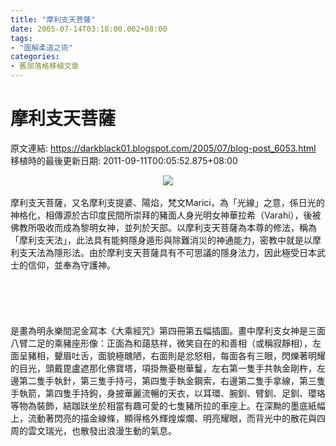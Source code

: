 ```yaml
---
title: "摩利支天菩薩"
date: 2005-07-14T03:18:00.002+08:00
tags: 
- "圖解柔道之術"
categories:
- 舊部落格移植文章
---
```


# 摩利支天菩薩

原文連結: https://darkblack01.blogspot.com/2005/07/blog-post_6053.html
移植時的最後更新日期: 2011-09-11T00:05:52.875+08:00

<div class="separator" style="clear: both; text-align: center;"><a href="http://1.bp.blogspot.com/-Fe27L5beACw/Tmt8YxHpU9I/AAAAAAAAAUo/dR3EOX4925Q/s1600/1121325361-%25E6%2591%25A9%25E5%2588%25A9%25E6%2594%25AF%25E5%25A4%25A9%25E4%25B9%258B%25E5%2583%258F.jpg" imageanchor="1" style="margin-left: 1em; margin-right: 1em;"><img border="0" src="http://1.bp.blogspot.com/-Fe27L5beACw/Tmt8YxHpU9I/AAAAAAAAAUo/dR3EOX4925Q/s1600/1121325361-%25E6%2591%25A9%25E5%2588%25A9%25E6%2594%25AF%25E5%25A4%25A9%25E4%25B9%258B%25E5%2583%258F.jpg" /></a></div><br />摩利支天菩薩，又名摩利支提婆、陽焰，梵文Marici，為「光線」之意，係日光的神格化，相傳源於古印度民間所崇拜的豬面人身光明女神華拉希（Varahi），後被佛教所吸收而成為黎明女神，並列於天部。以摩利支天菩薩為本尊的修法，稱為「摩利支天法」，此法具有能夠隱身遁形與除難消災的神通能力，密教中就是以摩利支天法為隱形法。由於摩利支天菩薩具有不可思議的隱身法力，因此極受日本武士的信仰，並奉為守護神。 <br /><br /><a name='more'></a><br /><br /><br /><br />是畫為明永樂間泥金寫本《大乘經咒》第四冊第五幅插圖。畫中摩利支女神是三面八臂二足的乘豬座形像：正面為和藹慈祥，微笑自在的和善相（或稱寂靜相），左面呈豬相，顰眉吐舌，面貌極醜陋，右面則是忿怒相，每面各有三眼，閃爍著明耀的目光，頭戴毘盧遮那化佛寶塔，項掛無憂樹華鬘，左右第一隻手共執金剛杵，左邊第二隻手執針，第三隻手持弓，第四隻手執金鋼索，右邊第二隻手拿線，第三隻手執箭，第四隻手持鉤，身披華麗流暢的天衣，以耳環、腕釧、臂釧、足釧、瓔珞等物為裝飾，結跏趺坐於相當有趣可愛的七隻豬所拉的車座上。在深黝的墨底紙幅上，流動著閃亮的描金線條，顯得格外輝煌燦爛、明亮耀眼，而背光中的散花與四周的雲文瑞光，也散發出浪漫生動的氣息。 <br /><br /><br /><br />

